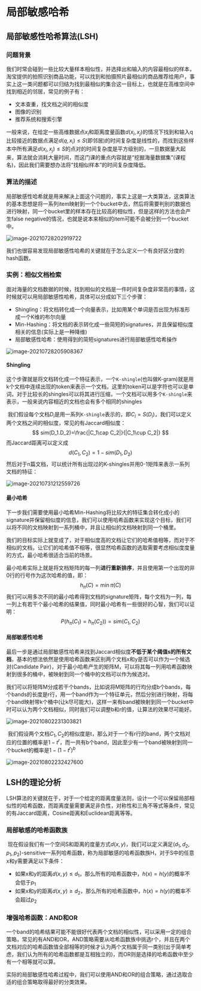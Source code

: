 # 局部敏感哈希

## 局部敏感性哈希算法(LSH)

### 问题背景

​	  我们时常会碰到一些比较大量样本相似性，并选择出和输入的内容最相似的样本，淘宝提供的拍照识别商品功能，可以找到和拍摄照片最相似的商品推荐给用户，事实上这一类问题都可以归结为找到最相似的集合这一目标上，也就是在高维空间中找到相近的邻居，常见的例子有：

- 文本查重，找文档之间的相似度
- 图像的识别
- 推荐系统和搜索引擎

一般来说，在给定一些高维数据点$x_i$和距离度量函数$d(x_i,x_j)$的情况下找到和输入q比较接近的数据点满足$d(q,x_i)\le S$(即邻居)的时间复杂度是线性的，而找到这些样本中所有满足$d(x_i,x_j)\le S$的点对的时间复杂度是平方级别的，一旦数据量大起来，算法就会消耗大量时间，而这门课的重点内容就是“挖掘海量数据集”(课程名)，因此我们需要想办法将“找相似样本”的时间复杂度降低。



### 算法的描述

​	  局部敏感性哈希就是用来解决上面这个问题的，事实上这是一大类算法，这类算法的基本思想是将一系列item映射到一个个bucket中去，然后将需要判别的数据也进行映射，同一个bucket里的样本存在比较高的相似性，但是这样的方法也会产生false negative的情况，也就是说本来相似的item可能不会被分到一个bucket中。

![image-20210728202919722](static/image-20210728202919722.png)

我们也很容易发现局部敏感性哈希的关键就在于怎么定义一个有良好区分度的hash函数。



### 实例：相似文档检索

​	  面对海量的文档数据的时候，找到相似的文档是一件时间复杂度非常高的事情，这时候就可以用局部敏感性哈希，具体可以分成如下三个步骤：

- Shingling：将文档转化成一个向量表示，比如用某个单词是否出现为标准形成一个K维的布尔向量
- Min-Hashing：将文档的表示转化成一些简短的signatures，并且保留相似度相关的信息(实际上是一种降维)
- 局部敏感性哈希：使用得到的简短signatures进行局部敏感性哈希操作

![image-20210728205908367](static/image-20210728205908367.png)

#### Shingling

​	  这个步骤就是将文档转化成一个特征表示，一个`K-shingle`(也叫做K-gram)就是用k个文档中连续出现的token来表示一个文档，这里的token可以是字符也可以是单词，对于比较长的shingles可以将其进行压缩，一个文档可以用多个`K-shingle`来表示，一般来说内容相近的文档也会有多个相同的shingles

​	  我们假设每个文档$D_i$是用一系列`K-shingle`表示的，即$C_i=S(D_i)$，我们可以定义两个文档之间的相似度，常见的有Jaccard相似度：
$$
sim(D_1.D_2)=\frac{|C_1\cap C_2|}{|C_1\cup C_2|}
$$
而Jaccard距离可以定义成
$$
d(C_1,C_2)=1-sim(D_1,D_2)
$$
然后对于n篇文档，可以统计所有出现过的K-shingles并用0-1矩阵来表示一系列文档的特征：

![image-20210731212559726](./static/image-20210731212559726.png)
#### 最小哈希

​	  下一步我们需要使用最小哈希Min-Hashing将比较大的特征集合转化成小的signature并保留相似度的信息，我们可以使用哈希函数来实现这个目标，我们可以将不同的文档映射到一系列桶中，并且让相似的文档映射到同一个桶里。

​	  我们的目标实际上就变成了，对于相似度高的文档让它们的哈希值相等，而对于不相似的文档，让它们的哈希值不相等，很显然哈希函数的选取需要考虑相似度度量的方式，最小哈希很适合当前的场景。

​	  最小哈希实际上就是将文档矩阵的每一列**进行重新排序**，并且使用第一个出现的非0行的行号作为这次哈希的值，即：
$$
h_{\pi}(C)=\min \pi(C)
$$
我们可以用多次不同的最小哈希得到文档的signature矩阵，每个文档为一列，每一列上有若干个最小哈希的结果值，同时最小哈希有一些很好的心智，我们可以证明：
$$
P(h_{\pi}(C_1)=h_{\pi}(C_2))=sim(C_1, C_2)
$$

#### 局部敏感性哈希

​	  最后一步是通过局部敏感性哈希来找到Jaccard相似度**不低于某个阈值s的所有文档**，基本的想法依然是使用哈希函数来区别两个文档x和y是否可以作为一个候选对(Candidate Pair)，对于最小哈希产生的矩阵M，可以将其每一列用哈希函数映射到很多的桶中，被映射到同一个桶中的文档可以作为候选对。

​	  我们可以将矩阵M分成若干个bands，比如说将M矩阵的行均分成b个bands，每个bands的长度是r行，用一个band作为一个特征单元，然后分别进行映射，将每个band映射带k个桶中(让k尽可能大)，这样一来有band被映射到同一个bucket中时可以认为两个文档相似，同时我们可以调整b和r的值，让算法的效果尽可能好。

![image-20210802231303821](./static/image-20210802231303821.png)


​	  我们假设两个文档$C_1,C_2$的相似度是t，那么对于一个有r行的band，两个文档对应的位置的概率是$1-t^r$，而一共有b个band，因此至少有一个band被映射到同一个bucket的概率是$1-(1-t^r)^b$

![image-20210802232427600](./static/image-20210802232427600.png)
## LSH的理论分析

​	  LSH算法的关键就在于，对于一个给定的距离度量法则，设计一个可以保留局部相似性的哈希函数，而距离度量需要满足非负性，对称性和三角不等式等条件，常见的有Jaccard距离，Cosine距离和Euclidean距离等等。

### 局部敏感的哈希函数族

​	  现在假设我们有一个空间S和距离的度量方式$d(x,y)$，我们可以定义满足$(d_1,d_2,p_1,p_2)$-sensitive一系列哈希函数，称为局部敏感的哈希函数族H，对于S中的任意x和y需要满足以下条件：

- 如果x和y的距离$d(x,y)\le d_1$，那么所有的哈希函数中，$h(x)=h(y)$的概率不会低于$p_1$
- 如果x和y的距离$d(x,y)\ge d_2$，那么所有的哈希函数中，$h(x)=h(y)$的概率不会超过$p_2$ 

### 增强哈希函数：AND和OR

​	  一个band的哈希结果可能不能很好代表两个文档的相似性，可以采用一定的组合策略，常见的有AND和OR，AND策略需要从哈希函数族中挑选r个，并且在两个文档对应的哈希函数值全部相等的时候才认为两个文档属于同一类别(出于简单考虑，我们认为所有的哈希函数都是互相独立的)，而OR则是选择的哈希函数中至少有一个相等就可以算。

​	  实际的局部敏感性哈希过程中，我们可以使用AND和OR的组合策略，通过选取合适的组合策略取得最好的分类效果。



































